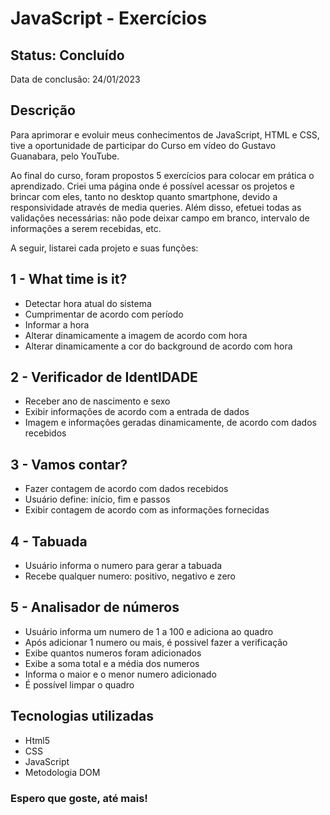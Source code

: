 <h1>JavaScript - Exercícios </h1>

<h2>Status: Concluído</h2>
<p>Data de conclusão: 24/01/2023</p>

<h2>Descrição</h2>
<p>Para aprimorar e evoluir meus conhecimentos de JavaScript, HTML e CSS, tive a oportunidade de participar do Curso em vídeo do Gustavo Guanabara, pelo YouTube.</p>
<p>Ao final do curso, foram propostos 5 exercícios para colocar em prática o aprendizado. Criei uma página onde é possível acessar os projetos e brincar com eles, tanto no desktop quanto smartphone, devido a responsividade através de media queries. Além disso, efetuei todas as validações necessárias: não pode deixar campo em branco, intervalo de informações a serem recebidas, etc.
</p>
<p>A seguir, listarei cada projeto e suas funções:</p>


<h2>1 - What time is it?</h2>
<ul>
	<li>Detectar hora atual do sistema</li>
	<li>Cumprimentar de acordo com período</li>
	<li>Informar a hora</li>
	<li>Alterar dinamicamente a imagem de acordo com hora</li>
	<li>Alterar dinamicamente a cor do background de acordo com hora</li>
</ul>

<h2>2 - Verificador de IdentIDADE</h2>
<ul>
	<li>Receber ano de nascimento e sexo</li>
	<li>Exibir informações de acordo com a entrada de dados</li>
	<li>Imagem e informações geradas dinamicamente, de acordo com dados recebidos</li>
</ul>

<h2>3 - Vamos contar?</h2>
<ul>
	<li>Fazer contagem de acordo com dados recebidos</li>
	<li>Usuário define: início, fim e passos</li>
	<li>Exibir contagem de acordo com as informações fornecidas</li>
</ul>

<h2>4 - Tabuada</h2>
<ul>
	<li>Usuário informa o numero para gerar a tabuada</li>
	<li>Recebe qualquer numero: positivo, negativo e zero</li>
</ul>

<h2>5 - Analisador de números</h2>
<ul>
	<li>Usuário informa um numero de 1 a 100 e adiciona ao quadro</li>
	<li>Após adicionar 1 numero ou mais, é possivel fazer a verificação</li>
    <li>Exibe quantos numeros foram adicionados</li>
    <li>Exibe a soma total e a média dos numeros</li>
    <li>Informa o maior e o menor numero adicionado</li>
    <li>É possível limpar o quadro</li>
</ul>

<h2>Tecnologias utilizadas</h2>
<ul>
	<li>Html5</li>
	<li>CSS</li>
	<li>JavaScript</li>
	<li>Metodologia DOM</li>
</ul>

<h3>Espero que goste, até mais!</h3>
